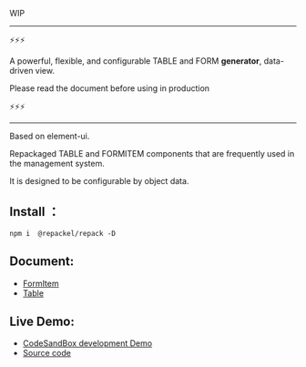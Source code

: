 WIP

---

⚡⚡⚡

A powerful, flexible, and configurable TABLE and FORM **generator**, data-driven view.

Please read the document before using in production

⚡⚡⚡

---

Based on element-ui.

Repackaged TABLE and FORMITEM components that are frequently used in the management system.

It is designed to be configurable by object data.

## Install ：
```
npm i  @repackel/repack -D
```
## Document:

- [FormItem](./FormItem/readme.md)
- [Table](./Table/readme.md)

## Live Demo:

- [CodeSandBox development Demo](https://codesandbox.io/s/github/repackel/repack-demo?file=/src/demo.vue)
- [Source code](https://github.com/repackel/repack-demo/)